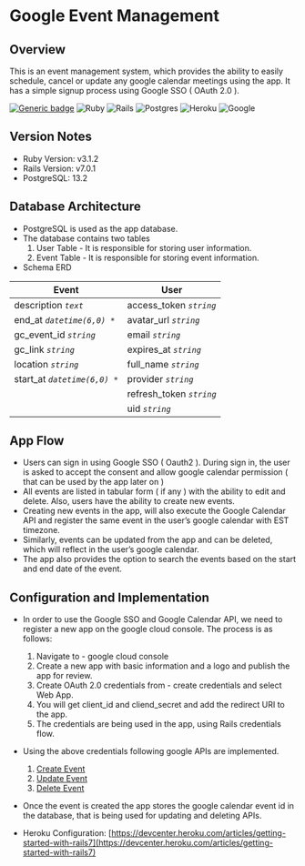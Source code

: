 # Google Event Management

## Overview
This is an event management system, which provides the ability to easily schedule, cancel or update any google calendar meetings using the app. It has a simple signup process using Google SSO ( OAuth 2.0 ).

[![Generic badge](https://img.shields.io/badge/Version-1.0-COLOR.svg)](https://github.com/blacklabel-dev/google-calendar-event-management/) ![Ruby](https://img.shields.io/badge/ruby-%23CC342D.svg?style=for-the-badge&logo=ruby&logoColor=white) ![Rails](https://img.shields.io/badge/rails-%23CC0000.svg?style=for-the-badge&logo=ruby-on-rails&logoColor=white) ![Postgres](https://img.shields.io/badge/postgres-%23316192.svg?style=for-the-badge&logo=postgresql&logoColor=white) ![Heroku](https://img.shields.io/badge/heroku-%23430098.svg?style=for-the-badge&logo=heroku&logoColor=white) ![Google](https://img.shields.io/badge/google-4285F4?style=for-the-badge&logo=google&logoColor=white)

## Version Notes
- Ruby Version: v3.1.2 
- Rails Version: v7.0.1
- PostgreSQL: 13.2

## Database Architecture

- PostgreSQL is used as the app database.
- The database contains two tables
  1. User Table - It is responsible for storing user information.
  2. Event Table - It is responsible for storing event information.
- Schema ERD

|Event                          |User                                         |
|-------------------------------|---------------------------------------------|
|description _`text`_           |access_token _`string`_                      |
|end_at _`datetime(6,0) *`_     |avatar_url _`string`_                        |
|gc_event_id _`string`_         |email _`string`_                             |
|gc_link _`string`_             |expires_at _`string`_                        |
|location _`string`_            |full_name _`string`_                         |
|start_at _`datetime(6,0) *`_   |provider _`string`_                          |
|                               |refresh_token _`string`_                     |
|                               |uid _`string`_                               |

## App Flow

- Users can sign in using Google SSO ( Oauth2 ). During sign in, the user is asked to accept the consent and allow google calendar permission ( that can be used by the app later on )
- All events are listed in tabular form ( if any ) with the ability to edit and delete. Also, users have the ability to create new events. 
- Creating new events in the app, will also execute the Google Calendar API and register the same event in the user’s google calendar with EST timezone. 
- Similarly, events can be updated from the app and can be deleted, which will reflect in the user’s google calendar. 
- The app also provides the option to search the events based on the start and end date of the event. 


## Configuration and Implementation

- In order to use the Google SSO and Google Calendar API, we need to register a new app on the google cloud console. The process is as follows: 
  1. Navigate to - google cloud console
  2. Create a new app with basic information and a logo and publish the app for review.
  3. Create OAuth 2.0 credentials from - create credentials and select Web App. 
  4. You will get client_id and cliend_secret and add the redirect URI to the app.
  5. The credentials are being used in the app, using Rails credentials flow.

- Using the above credentials following google APIs are implemented.
   1. [Create Event](https://developers.google.com/calendar/api/v3/reference/events/insert)
   2. [Update Event](https://developers.google.com/calendar/api/v3/reference/events/update)
   3. [Delete Event](https://developers.google.com/calendar/api/v3/reference/events/delete)
 
 - Once the event is created the app stores the google calendar event id in the database, that is being used for updating and deleting APIs. 

- Heroku Configuration: [https://devcenter.heroku.com/articles/getting-started-with-rails7](https://devcenter.heroku.com/articles/getting-started-with-rails7)
